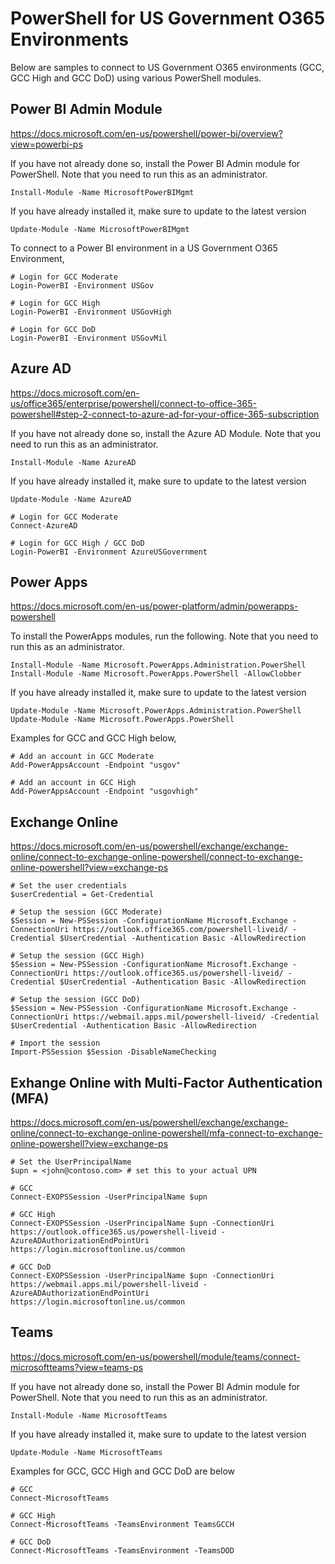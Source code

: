 # PowerShell for US Government O365 Environments
Below are samples to connect to US Government O365 environments (GCC, GCC High and GCC DoD) using various PowerShell modules.

## Power BI Admin Module

https://docs.microsoft.com/en-us/powershell/power-bi/overview?view=powerbi-ps

If you have not already done so, install the Power BI Admin module for PowerShell.  Note that you need to run this as an administrator.

```
Install-Module -Name MicrosoftPowerBIMgmt
```

If you have already installed it, make sure to update to the latest version

```
Update-Module -Name MicrosoftPowerBIMgmt
```

To connect to a Power BI environment in a US Government O365 Environment,

```
# Login for GCC Moderate
Login-PowerBI -Environment USGov

# Login for GCC High
Login-PowerBI -Environment USGovHigh

# Login for GCC DoD
Login-PowerBI -Environment USGovMil
```

## Azure AD

https://docs.microsoft.com/en-us/office365/enterprise/powershell/connect-to-office-365-powershell#step-2-connect-to-azure-ad-for-your-office-365-subscription

If you have not already done so, install the Azure AD Module.  Note that you need to run this as an administrator.

```
Install-Module -Name AzureAD
```

If you have already installed it, make sure to update to the latest version

```
Update-Module -Name AzureAD
```

```
# Login for GCC Moderate
Connect-AzureAD

# Login for GCC High / GCC DoD
Login-PowerBI -Environment AzureUSGovernment
```

## Power Apps

https://docs.microsoft.com/en-us/power-platform/admin/powerapps-powershell

To install the PowerApps modules, run the following.  Note that you need to run this as an administrator.

```
Install-Module -Name Microsoft.PowerApps.Administration.PowerShell
Install-Module -Name Microsoft.PowerApps.PowerShell -AllowClobber
```

If you have already installed it, make sure to update to the latest version

```
Update-Module -Name Microsoft.PowerApps.Administration.PowerShell
Update-Module -Name Microsoft.PowerApps.PowerShell
```
Examples for GCC and GCC High below,
```
# Add an account in GCC Moderate
Add-PowerAppsAccount -Endpoint "usgov" 

# Add an account in GCC High
Add-PowerAppsAccount -Endpoint "usgovhigh"
```

## Exchange Online

https://docs.microsoft.com/en-us/powershell/exchange/exchange-online/connect-to-exchange-online-powershell/connect-to-exchange-online-powershell?view=exchange-ps

```
# Set the user credentials
$userCredential = Get-Credential

# Setup the session (GCC Moderate)
$Session = New-PSSession -ConfigurationName Microsoft.Exchange -ConnectionUri https://outlook.office365.com/powershell-liveid/ -Credential $UserCredential -Authentication Basic -AllowRedirection

# Setup the session (GCC High)
$Session = New-PSSession -ConfigurationName Microsoft.Exchange -ConnectionUri https://outlook.office365.us/powershell-liveid/ -Credential $UserCredential -Authentication Basic -AllowRedirection

# Setup the session (GCC DoD)
$Session = New-PSSession -ConfigurationName Microsoft.Exchange -ConnectionUri https://webmail.apps.mil/powershell-liveid/ -Credential $UserCredential -Authentication Basic -AllowRedirection

# Import the session
Import-PSSession $Session -DisableNameChecking

```

## Exhange Online with Multi-Factor Authentication (MFA)

https://docs.microsoft.com/en-us/powershell/exchange/exchange-online/connect-to-exchange-online-powershell/mfa-connect-to-exchange-online-powershell?view=exchange-ps

```
# Set the UserPrincipalName
$upn = <john@contoso.com> # set this to your actual UPN

# GCC
Connect-EXOPSSession -UserPrincipalName $upn

# GCC High
Connect-EXOPSSession -UserPrincipalName $upn -ConnectionUri https://outlook.office365.us/powershell-liveid -AzureADAuthorizationEndPointUri https://login.microsoftonline.us/common

# GCC DoD
Connect-EXOPSSession -UserPrincipalName $upn -ConnectionUri https://webmail.apps.mil/powershell-liveid -AzureADAuthorizationEndPointUri https://login.microsoftonline.us/common

```

## Teams
https://docs.microsoft.com/en-us/powershell/module/teams/connect-microsoftteams?view=teams-ps

If you have not already done so, install the Power BI Admin module for PowerShell.  Note that you need to run this as an administrator.

```
Install-Module -Name MicrosoftTeams
```

If you have already installed it, make sure to update to the latest version

```
Update-Module -Name MicrosoftTeams
```
Examples for GCC, GCC High and GCC DoD are below
```
# GCC
Connect-MicrosoftTeams

# GCC High
Connect-MicrosoftTeams -TeamsEnvironment TeamsGCCH

# GCC DoD
Connect-MicrosoftTeams -TeamsEnvironment -TeamsDOD
```
